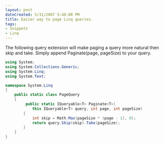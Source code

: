 ```yaml
---
layout: post
dateCreated: 5/31/2007 5:48:00 PM
title: Easier way to page Linq queries.
tags:
- Snippets
- Linq
---
```

The following query extension will make paging a query more natural then skip and take. Simply append Paginate(page, pageSize) to your query.

```csharp
using System;
using System.Collections.Generic;
using System.Linq;
using System.Text;

namespace System.Linq
{
    public static class PageQuery
    {
         public static IQueryable<T> Paginate<T>(
            this IQueryable<T> query, int page, int pageSize)
        {
            int skip = Math.Max(pageSize * (page - 1), 0);
            return query.Skip(skip).Take(pageSize);
        }
    }
} 
```